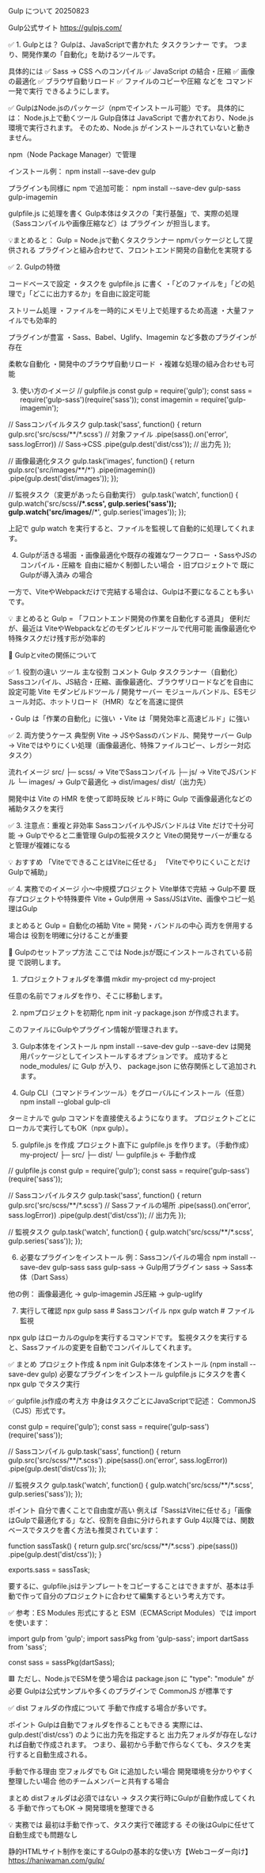 Gulp について 20250823

Gulp公式サイト
https://gulpjs.com/

✅ 1. Gulpとは？
Gulpは、JavaScriptで書かれた タスクランナー です。
つまり、開発作業の「自動化」を助けるツールです。

具体的には
✅ Sass → CSS へのコンパイル
✅ JavaScript の結合・圧縮
✅ 画像の最適化
✅ ブラウザ自動リロード
✅ ファイルのコピーや圧縮
などを コマンド一発で実行 できるようにします。


✅ GulpはNode.jsのパッケージ（npmでインストール可能）です。
具体的には：
Node.js上で動くツール
Gulp自体は JavaScript で書かれており、Node.js環境で実行されます。
そのため、Node.js がインストールされていないと動きません。

npm（Node Package Manager）で管理

インストール例：
npm install --save-dev gulp

プラグインも同様に npm で追加可能：
npm install --save-dev gulp-sass gulp-imagemin

gulpfile.js に処理を書く
Gulp本体はタスクの「実行基盤」で、実際の処理（Sassコンパイルや画像圧縮など）は プラグイン が担当します。

💡まとめると：
Gulp = Node.jsで動くタスクランナー
npmパッケージとして提供される
プラグインと組み合わせて、フロントエンド開発の自動化を実現する


✅ 2. Gulpの特徴

コードベースで設定
・タスクを gulpfile.js に書く
・「どのファイルを」「どの処理で」「どこに出力するか」を自由に設定可能

 ストリーム処理
・ファイルを一時的にメモリ上で処理するため高速
・大量ファイルでも効率的

プラグインが豊富
・Sass、Babel、Uglify、Imagemin など多数のプラグインが存在

柔軟な自動化
・開発中のブラウザ自動リロード
・複雑な処理の組み合わせも可能

3. 使い方のイメージ
// gulpfile.js
const gulp = require('gulp');
const sass = require('gulp-sass')(require('sass'));
const imagemin = require('gulp-imagemin');

// Sassコンパイルタスク
gulp.task('sass', function() {
  return gulp.src('src/scss/**/*.scss')  // 対象ファイル
    .pipe(sass().on('error', sass.logError)) // Sass→CSS
    .pipe(gulp.dest('dist/css'));  // 出力先
});

// 画像最適化タスク
gulp.task('images', function() {
  return gulp.src('src/images/**/*')
    .pipe(imagemin())
    .pipe(gulp.dest('dist/images'));
});

// 監視タスク（変更があったら自動実行）
gulp.task('watch', function() {
  gulp.watch('src/scss/**/*.scss', gulp.series('sass'));
  gulp.watch('src/images/**/*', gulp.series('images'));
});

上記で gulp watch を実行すると、ファイルを監視して自動的に処理してくれます。

4. Gulpが活きる場面
・画像最適化や既存の複雑なワークフロー
・SassやJSのコンパイル・圧縮を 自由に細かく制御したい場合
・旧プロジェクトで 既にGulpが導入済み の場合

一方で、ViteやWebpackだけで完結する場合は、Gulpは不要になることも多いです。

💡 まとめると
Gulp = 「フロントエンド開発の作業を自動化する道具」
便利だが、最近は ViteやWebpackなどのモダンビルドツールで代用可能
画像最適化や特殊タスクだけ残す形が効率的


🔵 Gulpとviteの関係について

✅ 1. 役割の違い
ツール	    主な役割	                        コメント
Gulp	タスクランナー（自動化）	        Sassコンパイル、JS結合・圧縮、画像最適化、ブラウザリロードなどを自由に設定可能
Vite	モダンビルドツール / 開発サーバー	モジュールバンドル、ESモジュール対応、ホットリロード（HMR）などを高速に提供

・Gulp は「作業の自動化」に強い
・Vite は「開発効率と高速ビルド」に強い

✅ 2. 両方使うケース
典型例
Vite → JSやSassのバンドル、開発サーバー
Gulp → Viteではやりにくい処理（画像最適化、特殊ファイルコピー、レガシー対応タスク）

流れイメージ
src/
 ├─ scss/ → ViteでSassコンパイル
 ├─ js/   → ViteでJSバンドル
 └─ images/ → Gulpで最適化 → dist/images/
dist/（出力先）

開発中は Vite の HMR を使って即時反映
ビルド時に Gulp で画像最適化などの補助タスクを実行

✅ 3. 注意点：重複と非効率
SassコンパイルやJSバンドルは Vite だけで十分可能 → Gulpでやると二重管理
Gulpの監視タスクと Viteの開発サーバーが重なると管理が複雑になる

💡 おすすめ
「ViteでできることはViteに任せる」
「ViteでやりにくいことだけGulpで補助」

✅ 4. 実務でのイメージ
小〜中規模プロジェクト
Vite単体で完結 → Gulp不要
既存プロジェクトや特殊要件
Vite + Gulp併用 → Sass/JSはVite、画像やコピー処理はGulp

まとめると
Gulp = 自動化の補助
Vite = 開発・バンドルの中心
両方を併用する場合は 役割を明確に分けることが重要


🔵 Gulpのセットアップ方法
ここでは Node.jsが既にインストールされている前提 で説明します。

1. プロジェクトフォルダを準備
mkdir my-project
cd my-project

任意の名前でフォルダを作り、そこに移動します。

2. npmプロジェクトを初期化
npm init -y
package.json が作成されます。

このファイルにGulpやプラグイン情報が管理されます。

3. Gulp本体をインストール
npm install --save-dev gulp
--save-dev は開発用パッケージとしてインストールするオプションです。
成功すると node_modules/ に Gulp が入り、 package.json に依存関係として追加されます。

4. Gulp CLI（コマンドラインツール）をグローバルにインストール（任意）
npm install --global gulp-cli

ターミナルで gulp コマンドを直接使えるようになります。
プロジェクトごとにローカルで実行してもOK（npx gulp）。

5. gulpfile.js を作成
プロジェクト直下に gulpfile.js を作ります。（手動作成）
my-project/
 ├─ src/
 ├─ dist/
 └─ gulpfile.js   ← 手動作成

// gulpfile.js
const gulp = require('gulp');
const sass = require('gulp-sass')(require('sass'));

// Sassコンパイルタスク
gulp.task('sass', function() {
  return gulp.src('src/scss/**/*.scss')   // Sassファイルの場所
    .pipe(sass().on('error', sass.logError))
    .pipe(gulp.dest('dist/css'));         // 出力先
});

// 監視タスク
gulp.task('watch', function() {
  gulp.watch('src/scss/**/*.scss', gulp.series('sass'));
});

6. 必要なプラグインをインストール
例：Sassコンパイルの場合
npm install --save-dev gulp-sass sass
gulp-sass → Gulp用プラグイン
sass → Sass本体（Dart Sass）

他の例：
画像最適化 → gulp-imagemin
JS圧縮 → gulp-uglify

7. 実行して確認
npx gulp sass   # Sassコンパイル
npx gulp watch  # ファイル監視

npx gulp はローカルのgulpを実行するコマンドです。
監視タスクを実行すると、Sassファイルの変更を自動でコンパイルしてくれます。

✅ まとめ
プロジェクト作成 & npm init
Gulp本体をインストール (npm install --save-dev gulp)
必要なプラグインをインストール
gulpfile.js にタスクを書く
npx gulp でタスク実行


✅ gulpfile.js作成の考え方
中身はタスクごとにJavaScriptで記述：
CommonJS（CJS）形式です。

const gulp = require('gulp');
const sass = require('gulp-sass')(require('sass'));

// Sassコンパイル
gulp.task('sass', function() {
  return gulp.src('src/scss/**/*.scss')
    .pipe(sass().on('error', sass.logError))
    .pipe(gulp.dest('dist/css'));
});

// 監視タスク
gulp.task('watch', function() {
  gulp.watch('src/scss/**/*.scss', gulp.series('sass'));
});

ポイント
自分で書くことで自由度が高い
例えば「SassはViteに任せる」「画像はGulpで最適化する」など、役割を自由に分けられます
Gulp 4以降では、関数ベースでタスクを書く方法も推奨されています：

function sassTask() {
  return gulp.src('src/scss/**/*.scss')
    .pipe(sass())
    .pipe(gulp.dest('dist/css'));
}

exports.sass = sassTask;

要するに、gulpfile.jsはテンプレートをコピーすることはできますが、基本は手動で作って自分のプロジェクトに合わせて編集するという考え方です。


✅ 参考：ES Modules 形式にすると
ESM（ECMAScript Modules）では import を使います：

import gulp from 'gulp';
import sassPkg from 'gulp-sass';
import dartSass from 'sass';

const sass = sassPkg(dartSass);

🟥 ただし、Node.jsでESMを使う場合は package.json に "type": "module" が必要
Gulpは公式サンプルや多くのプラグインで CommonJS が標準です

✅ dist フォルダの作成について
手動で作成する場合が多いです。

ポイント
Gulpは自動でフォルダを作ることもできる
実際には、gulp.dest('dist/css') のように出力先を指定すると 出力先フォルダが存在しなければ自動で作成されます。
つまり、最初から手動で作らなくても、タスクを実行すると自動生成される。

手動で作る理由
空フォルダでも Git に追加したい場合
開発環境を分かりやすく整理したい場合
他のチームメンバーと共有する場合

まとめ
distフォルダは必須ではない → タスク実行時にGulpが自動作成してくれる
手動で作ってもOK → 開発環境を整理できる

💡 実務では
最初は手動で作って、タスク実行で確認する
その後はGulpに任せて自動生成でも問題なし

静的HTMLサイト制作を楽にするGulpの基本的な使い方【Webコーダー向け】
https://haniwaman.com/gulp/
